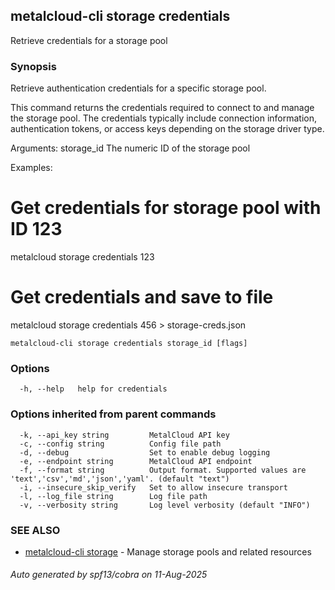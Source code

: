 ## metalcloud-cli storage credentials

Retrieve credentials for a storage pool

### Synopsis

Retrieve authentication credentials for a specific storage pool.

This command returns the credentials required to connect to and manage the storage
pool. The credentials typically include connection information, authentication tokens,
or access keys depending on the storage driver type.

Arguments:
  storage_id    The numeric ID of the storage pool

Examples:
  # Get credentials for storage pool with ID 123
  metalcloud storage credentials 123

  # Get credentials and save to file
  metalcloud storage credentials 456 > storage-creds.json

```
metalcloud-cli storage credentials storage_id [flags]
```

### Options

```
  -h, --help   help for credentials
```

### Options inherited from parent commands

```
  -k, --api_key string         MetalCloud API key
  -c, --config string          Config file path
  -d, --debug                  Set to enable debug logging
  -e, --endpoint string        MetalCloud API endpoint
  -f, --format string          Output format. Supported values are 'text','csv','md','json','yaml'. (default "text")
  -i, --insecure_skip_verify   Set to allow insecure transport
  -l, --log_file string        Log file path
  -v, --verbosity string       Log level verbosity (default "INFO")
```

### SEE ALSO

* [metalcloud-cli storage](metalcloud-cli_storage.md)	 - Manage storage pools and related resources

###### Auto generated by spf13/cobra on 11-Aug-2025

